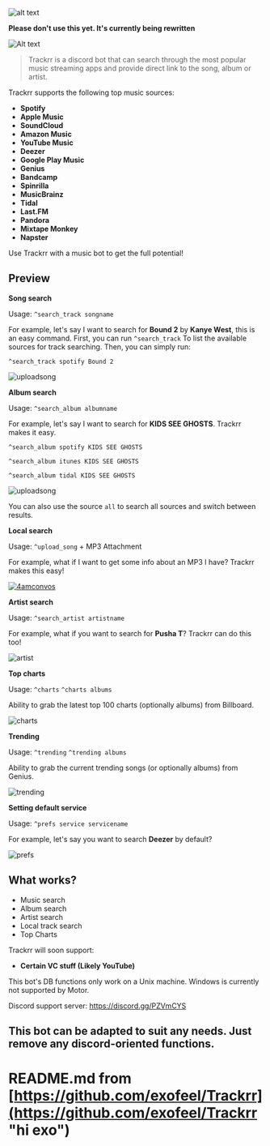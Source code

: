 ![alt text][logo]


**Please don't use this yet. It's currently being rewritten**

[logo]: https://media.discordapp.net/attachments/451356934579421184/454714142977163276/Group.png "Introducing Trackrr"
![Alt text](https://media.discordapp.net/attachments/454821463715872779/454823250585714699/Artboard.png?width=1080&height=80)
> Trackrr is a discord bot that can search through the most popular music streaming apps and provide direct link to the song, album or artist.

Trackrr supports the following top music sources:
* **Spotify**
* **Apple Music**
* **SoundCloud**
* **Amazon Music**
* **YouTube Music**
* **Deezer**
* **Google Play Music**
* **Genius**
* **Bandcamp**
* **Spinrilla**
* **MusicBrainz**
* **Tidal**
* **Last.FM**
* **Pandora**
* **Mixtape Monkey**
* **Napster**

Use Trackrr with a music bot to get the full potential!

## Preview

**Song search**

Usage: ```^search_track songname```

For example, let's say I want to search for **Bound 2** by **Kanye West**, this is an easy command. First, you can run ```^search_track``` To list the available sources for track searching. Then, you can simply run:

```^search_track spotify Bound 2```

![uploadsong](https://i.gyazo.com/f25294332e413fc87bf7b09ac7147a3e.png)

**Album search**

Usage: ```^search_album albumname```

For example, let's say I want to search for **KIDS SEE GHOSTS**. Trackrr makes it easy.

```^search_album spotify KIDS SEE GHOSTS```

```^search_album itunes KIDS SEE GHOSTS```

```^search_album tidal KIDS SEE GHOSTS```

![uploadsong](https://i.gyazo.com/51c92fcb0ec977cb3d8add7c5d783bb8.png)

You can also use the source ```all``` to search all sources and switch between results.

**Local search**

Usage: ```^upload_song``` + MP3 Attachment

For example, what if I want to get some info about an MP3 I have? Trackrr makes this easy!

[![4amconvos](https://i.gyazo.com/b4ac173c04bb1b47978cc9eac683b090.png)](https://soundcloud.com/4amconvos)

**Artist search**

Usage: ```^search_artist artistname```

For example, what if you want to search for **Pusha T**? Trackrr can do this too!

![artist](https://i.gyazo.com/7d33394b56834ca32dc4c5db068806fe.png)

**Top charts**

Usage: ```^charts``` ```^charts albums```

Ability to grab the latest top 100 charts (optionally albums) from Billboard.

![charts](https://i.gyazo.com/641b366d17aa12b16254e373bcf4a452.png)

**Trending**

Usage: ```^trending``` ```^trending albums```

Ability to grab the current trending songs (or optionally albums) from Genius.

![trending](https://i.gyazo.com/eb28c98c6dd17bcc554f63942db816c9.png)

**Setting default service**

Usage: ```^prefs service servicename```

For example, let's say you want to search **Deezer** by default?

![prefs](https://i.gyazo.com/a430d3fc7bac7b49a61c65cfe4a0714b.png)

## What works?
- Music search
- Album search
- Artist search
- Local track search
- Top Charts

Trackrr will soon support:
* **Certain VC stuff (Likely YouTube)**

This bot's DB functions only work on a Unix machine. Windows is currently not supported by Motor.

Discord support server: https://discord.gg/PZVmCYS

## This bot can be adapted to suit any needs. Just remove any discord-oriented functions.
# README.md from [https://github.com/exofeel/Trackrr](https://github.com/exofeel/Trackrr "hi exo")
